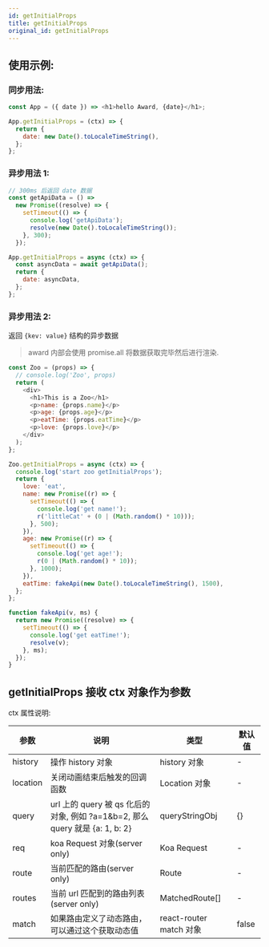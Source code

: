 ```yaml
---
id: getInitialProps
title: getInitialProps
original_id: getInitialProps
---
```


## 使用示例:

### 同步用法:

```js
const App = ({ date }) => <h1>hello Award, {date}</h1>;

App.getInitialProps = (ctx) => {
  return {
    date: new Date().toLocaleTimeString(),
  };
};
```

### 异步用法 1:

```js
// 300ms 后返回 date 数据
const getApiData = () =>
  new Promise((resolve) => {
    setTimeout(() => {
      console.log('getApiData');
      resolve(new Date().toLocaleTimeString());
    }, 300);
  });

App.getInitialProps = async (ctx) => {
  const asyncData = await getApiData();
  return {
    date: asyncData,
  };
};
```

### 异步用法 2:

返回 `{kev: value}` 结构的异步数据

> award 内部会使用 promise.all 将数据获取完毕然后进行渲染.

```js
const Zoo = (props) => {
  // console.log('Zoo', props)
  return (
    <div>
      <h1>This is a Zoo</h1>
      <p>name: {props.name}</p>
      <p>age: {props.age}</p>
      <p>eatTime: {props.eatTime}</p>
      <p>love: {props.love}</p>
    </div>
  );
};

Zoo.getInitialProps = async (ctx) => {
  console.log('start zoo getInitialProps');
  return {
    love: 'eat',
    name: new Promise((r) => {
      setTimeout(() => {
        console.log('get name!');
        r('littleCat' + (0 | (Math.random() * 10)));
      }, 500);
    }),
    age: new Promise((r) => {
      setTimeout(() => {
        console.log('get age!');
        r(0 | (Math.random() * 10));
      }, 1000);
    }),
    eatTime: fakeApi(new Date().toLocaleTimeString(), 1500),
  };
};

function fakeApi(v, ms) {
  return new Promise((resolve) => {
    setTimeout(() => {
      console.log('get eatTime!');
      resolve(v);
    }, ms);
  });
}
```

## getInitialProps 接收 ctx 对象作为参数

ctx 属性说明:

| 参数     | 说明                                                                         | 类型                    | 默认值 |
| -------- | ---------------------------------------------------------------------------- | ----------------------- | ------ |
| history  | 操作 history 对象                                                            | history 对象            | -      |
| location | 关闭动画结束后触发的回调函数                                                 | Location 对象           | -      |
| query    | url 上的 query 被 qs 化后的对象, 例如 ?a=1&b=2, 那么 query 就是 {a: 1, b: 2} | queryStringObj          | {}     |
| req      | koa Request 对象(server only)                                                | Koa Request             | -      |
| route    | 当前匹配的路由(server only)                                                  | Route                   | -      |
| routes   | 当前 url 匹配到的路由列表(server only)                                       | MatchedRoute[]          | -      |
| match    | 如果路由定义了动态路由，可以通过这个获取动态值                               | react-router match 对象 | false  |
